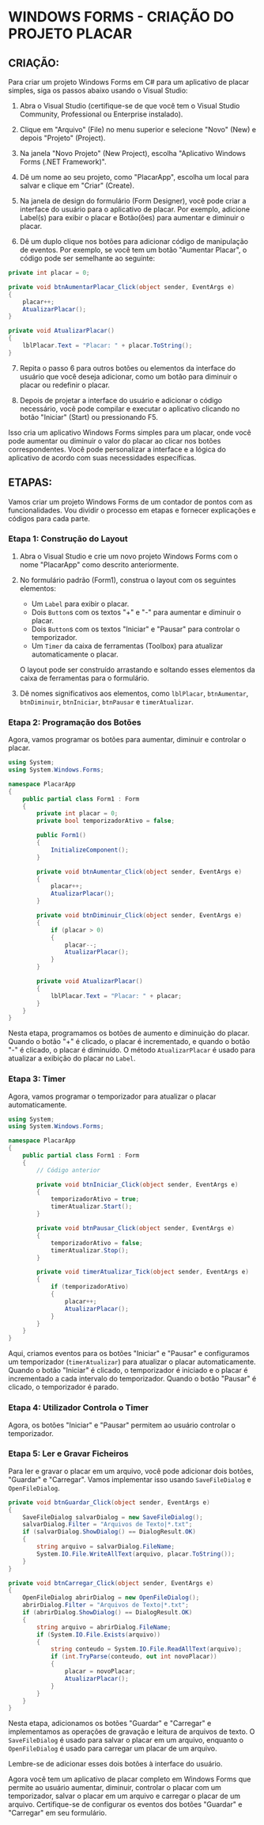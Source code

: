 # WINDOWS FORMS - CRIAÇÃO DO PROJETO PLACAR
## CRIAÇÃO:
Para criar um projeto Windows Forms em C# para um aplicativo de placar simples, siga os passos abaixo usando o Visual Studio:

1. Abra o Visual Studio (certifique-se de que você tem o Visual Studio Community, Professional ou Enterprise instalado).

2. Clique em "Arquivo" (File) no menu superior e selecione "Novo" (New) e depois "Projeto" (Project).

3. Na janela "Novo Projeto" (New Project), escolha "Aplicativo Windows Forms (.NET Framework)".

4. Dê um nome ao seu projeto, como "PlacarApp", escolha um local para salvar e clique em "Criar" (Create).

5. Na janela de design do formulário (Form Designer), você pode criar a interface do usuário para o aplicativo de placar. Por exemplo, adicione Label(s) para exibir o placar e Botão(ões) para aumentar e diminuir o placar.

6. Dê um duplo clique nos botões para adicionar código de manipulação de eventos. Por exemplo, se você tem um botão "Aumentar Placar", o código pode ser semelhante ao seguinte:

```csharp
private int placar = 0;

private void btnAumentarPlacar_Click(object sender, EventArgs e)
{
    placar++;
    AtualizarPlacar();
}

private void AtualizarPlacar()
{
    lblPlacar.Text = "Placar: " + placar.ToString();
}
```

7. Repita o passo 6 para outros botões ou elementos da interface do usuário que você deseja adicionar, como um botão para diminuir o placar ou redefinir o placar.

8. Depois de projetar a interface do usuário e adicionar o código necessário, você pode compilar e executar o aplicativo clicando no botão "Iniciar" (Start) ou pressionando F5.

Isso cria um aplicativo Windows Forms simples para um placar, onde você pode aumentar ou diminuir o valor do placar ao clicar nos botões correspondentes. Você pode personalizar a interface e a lógica do aplicativo de acordo com suas necessidades específicas.

## ETAPAS:
Vamos criar um projeto Windows Forms de um contador de pontos com as funcionalidades. Vou dividir o processo em etapas e fornecer explicações e códigos para cada parte.

### Etapa 1: Construção do Layout

1. Abra o Visual Studio e crie um novo projeto Windows Forms com o nome "PlacarApp" como descrito anteriormente.

2. No formulário padrão (Form1), construa o layout com os seguintes elementos:

   - Um `Label` para exibir o placar.
   - Dois `Button`s com os textos "+" e "-" para aumentar e diminuir o placar.
   - Dois `Button`s com os textos "Iniciar" e "Pausar" para controlar o temporizador.
   - Um `Timer` da caixa de ferramentas (Toolbox) para atualizar automaticamente o placar.

   O layout pode ser construído arrastando e soltando esses elementos da caixa de ferramentas para o formulário.

3. Dê nomes significativos aos elementos, como `lblPlacar`, `btnAumentar`, `btnDiminuir`, `btnIniciar`, `btnPausar` e `timerAtualizar`.

### Etapa 2: Programação dos Botões

Agora, vamos programar os botões para aumentar, diminuir e controlar o placar.

```csharp
using System;
using System.Windows.Forms;

namespace PlacarApp
{
    public partial class Form1 : Form
    {
        private int placar = 0;
        private bool temporizadorAtivo = false;

        public Form1()
        {
            InitializeComponent();
        }

        private void btnAumentar_Click(object sender, EventArgs e)
        {
            placar++;
            AtualizarPlacar();
        }

        private void btnDiminuir_Click(object sender, EventArgs e)
        {
            if (placar > 0)
            {
                placar--;
                AtualizarPlacar();
            }
        }

        private void AtualizarPlacar()
        {
            lblPlacar.Text = "Placar: " + placar;
        }
    }
}
```

Nesta etapa, programamos os botões de aumento e diminuição do placar. Quando o botão "+" é clicado, o placar é incrementado, e quando o botão "-" é clicado, o placar é diminuído. O método `AtualizarPlacar` é usado para atualizar a exibição do placar no `Label`.

### Etapa 3: Timer

Agora, vamos programar o temporizador para atualizar o placar automaticamente.

```csharp
using System;
using System.Windows.Forms;

namespace PlacarApp
{
    public partial class Form1 : Form
    {
        // Código anterior

        private void btnIniciar_Click(object sender, EventArgs e)
        {
            temporizadorAtivo = true;
            timerAtualizar.Start();
        }

        private void btnPausar_Click(object sender, EventArgs e)
        {
            temporizadorAtivo = false;
            timerAtualizar.Stop();
        }

        private void timerAtualizar_Tick(object sender, EventArgs e)
        {
            if (temporizadorAtivo)
            {
                placar++;
                AtualizarPlacar();
            }
        }
    }
}
```

Aqui, criamos eventos para os botões "Iniciar" e "Pausar" e configuramos um temporizador (`timerAtualizar`) para atualizar o placar automaticamente. Quando o botão "Iniciar" é clicado, o temporizador é iniciado e o placar é incrementado a cada intervalo do temporizador. Quando o botão "Pausar" é clicado, o temporizador é parado.

### Etapa 4: Utilizador Controla o Timer

Agora, os botões "Iniciar" e "Pausar" permitem ao usuário controlar o temporizador.

### Etapa 5: Ler e Gravar Ficheiros

Para ler e gravar o placar em um arquivo, você pode adicionar dois botões, "Guardar" e "Carregar". Vamos implementar isso usando `SaveFileDialog` e `OpenFileDialog`.

```csharp
private void btnGuardar_Click(object sender, EventArgs e)
{
    SaveFileDialog salvarDialog = new SaveFileDialog();
    salvarDialog.Filter = "Arquivos de Texto|*.txt";
    if (salvarDialog.ShowDialog() == DialogResult.OK)
    {
        string arquivo = salvarDialog.FileName;
        System.IO.File.WriteAllText(arquivo, placar.ToString());
    }
}

private void btnCarregar_Click(object sender, EventArgs e)
{
    OpenFileDialog abrirDialog = new OpenFileDialog();
    abrirDialog.Filter = "Arquivos de Texto|*.txt";
    if (abrirDialog.ShowDialog() == DialogResult.OK)
    {
        string arquivo = abrirDialog.FileName;
        if (System.IO.File.Exists(arquivo))
        {
            string conteudo = System.IO.File.ReadAllText(arquivo);
            if (int.TryParse(conteudo, out int novoPlacar))
            {
                placar = novoPlacar;
                AtualizarPlacar();
            }
        }
    }
}
```

Nesta etapa, adicionamos os botões "Guardar" e "Carregar" e implementamos as operações de gravação e leitura de arquivos de texto. O `SaveFileDialog` é usado para salvar o placar em um arquivo, enquanto o `OpenFileDialog` é usado para carregar um placar de um arquivo.

Lembre-se de adicionar esses dois botões à interface do usuário.

Agora você tem um aplicativo de placar completo em Windows Forms que permite ao usuário aumentar, diminuir, controlar o placar com um temporizador, salvar o placar em um arquivo e carregar o placar de um arquivo. Certifique-se de configurar os eventos dos botões "Guardar" e "Carregar" em seu formulário.